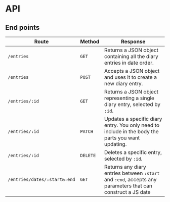 # API

## End points

| Route | Method | Response |
| --- | --- | --- |
| `/entries` | `GET` | Returns a JSON object containing all the diary entries in date order. |
| `/entries` | `POST` | Accepts a JSON object and uses it to create a new diary entry. |
| `/entries/:id` | `GET` | Returns a JSON object representing a single diary entry, selected by `:id`. |
| `/entries/:id` | `PATCH` | Updates a specific diary entry. You only need to include in the body the parts you want updating.|
| `/entries/:id` | `DELETE` | Deletes a specific entry, selected by `:id`. |
| `/entries/dates/:start&:end` | `GET` | Returns any diary entries between `:start` and `:end`, accepts any parameters that can construct a JS date|
